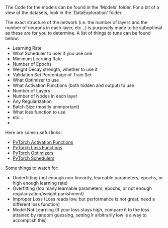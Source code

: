The Code for the models can be found in the 'Models' folder. For a bit of a view of the datasets, look in the 'DataExploration' folder.

The exact structure of the network (i.e. the number of layers and the number of neurons in each layer, etc...) is purposely made to be suboptimal as these are for you to determine. A list of things to tune can be found below: 

* Learning Rate
* What Scheduler to use/ if you use one
* Minimum Learning Rate
* Number of Epochs
* Weight Decay strength, whether to use it
* Validation Set Percentage of Train Set
* What Optimizer to use
* What Activation Functions (both hidden and output) to use
* Number of Layers
* Number of Nodes in each layer
* Any Regularization
* Batch Size (mostly unimportant)
* What loss function to use
* etc...
* 
Here are some useful links:

- [PyTorch Activation Functions](https://pytorch.org/docs/stable/nn.html#non-linear-activations-weighted-sum-nonlinearity)
- [PyTorch Loss Functions](https://pytorch.org/docs/stable/nn.html#loss-functions)
- [PyTorch Optimizers](https://pytorch.org/docs/stable/optim.html#algorithms)
- [PyTorch Schedulers](https://pytorch.org/docs/stable/optim.html#how-to-adjust-learning-rate)

Some things to watch for:

- Underfitting (not enough non-linearity, learnable parameters, epochs, or high enough learning rate)
- Overfitting (too many learnable parameters, epochs, or not enough regularization/weight punishment)
- Improper Loss (Loss reads low, but performance is not great, need a different loss function)
- Model Not Learning (If your loss stays high, compare it to the loss attained by random guessing, setting lr arbitrarily low is a way to accomplish this)
